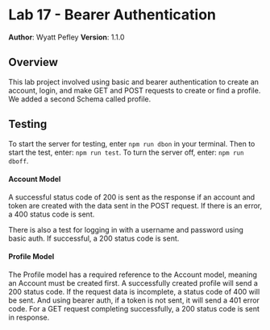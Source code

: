 # Lab 17 - Bearer Authentication
**Author**: Wyatt Pefley
**Version**: 1.1.0

## Overview
This lab project involved using basic and bearer authentication to create an account, login, and make GET and POST requests to create or find a profile. We added a second Schema called profile.

## Testing
To start the server for testing, enter ```npm run dbon``` in your terminal. Then to start the test, enter: ```npm run test```. To turn the server off, enter: ```npm run dboff```.

#### Account Model
A successful status code of 200 is sent as the response if an account and token are created with the data sent in the POST request. If there is an error, a 400 status code is sent.

There is also a test for logging in with a username and password using basic auth. If successful, a 200 status code is sent.

#### Profile Model
The Profile model has a required reference to the Account model, meaning an Account must be created first. A successfully created profile will send a 200 status code. If the request data is incomplete, a status code of 400 will be sent. And using bearer auth, if a token is not sent, it will send a 401 error code. For a GET request completing successfully, a 200 status code is sent in response.